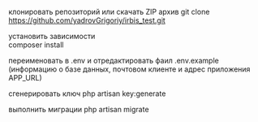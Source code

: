

клонировать репозиторий или скачать ZIP архив 
git clone https://github.com/yadrovGrigoriy/irbis_test.git

установить зависимости <br>
composer install

переименовать в .env и отредактировать фаил .env.example (информацию о базе данных, почтовом клиенте  и адрес приложения APP_URL)

сгенерировать ключ 
php artisan key:generate



выполнить миграции
php artisan migrate